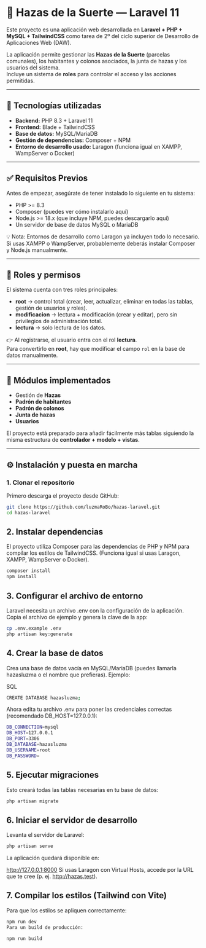 # 🌾 Hazas de la Suerte — Laravel 11

Este proyecto es una aplicación web desarrollada en **Laravel + PHP + MySQL + TailwindCSS** como tarea de 2º del ciclo superior de Desarrollo de Aplicaciones Web (DAW).

La aplicación permite gestionar las **Hazas de la Suerte** (parcelas comunales), los habitantes y colonos asociados, la junta de hazas y los usuarios del sistema.  
Incluye un sistema de **roles** para controlar el acceso y las acciones permitidas.

---

## 🚀 Tecnologías utilizadas

-   **Backend:** PHP 8.3 + Laravel 11
-   **Frontend:** Blade + TailwindCSS
-   **Base de datos:** MySQL/MariaDB
-   **Gestión de dependencias:** Composer + NPM
-   **Entorno de desarrollo usado:** Laragon (funciona igual en XAMPP, WampServer o Docker)

---

## ✅ Requisitos Previos

Antes de empezar, asegúrate de tener instalado lo siguiente en tu sistema:

-   PHP >= 8.3
-   Composer (puedes ver cómo instalarlo aquí)
-   Node.js >= 18.x (que incluye NPM, puedes descargarlo aquí)
-   Un servidor de base de datos MySQL o MariaDB

💡 Nota: Entornos de desarrollo como Laragon ya incluyen todo lo necesario. Si usas XAMPP o WampServer, probablemente deberás instalar Composer y Node.js manualmente.

---

## 🔐 Roles y permisos

El sistema cuenta con tres roles principales:

-   **root** → control total (crear, leer, actualizar, eliminar en todas las tablas, gestión de usuarios y roles).
-   **modificacion** → lectura + modificación (crear y editar), pero sin privilegios de administración total.
-   **lectura** → solo lectura de los datos.

👉 Al registrarse, el usuario entra con el rol **lectura**.  
Para convertirlo en **root**, hay que modificar el campo `rol` en la base de datos manualmente.

---

## 🧩 Módulos implementados

-   Gestión de **Hazas**
-   **Padrón de habitantes**
-   **Padrón de colonos**
-   **Junta de hazas**
-   **Usuarios**

El proyecto está preparado para añadir fácilmente más tablas siguiendo la misma estructura de **controlador + modelo + vistas**.

---

## ⚙️ Instalación y puesta en marcha

### 1. Clonar el repositorio

Primero descarga el proyecto desde GitHub:

```bash
git clone https://github.com/luzmaRoBo/hazas-laravel.git
cd hazas-laravel
```

## 2. Instalar dependencias

El proyecto utiliza Composer para las dependencias de PHP y NPM para compilar los estilos de TailwindCSS. (Funciona igual si usas Laragon, XAMPP, WampServer o Docker).

```bash
composer install
npm install
```

## 3. Configurar el archivo de entorno

Laravel necesita un archivo .env con la configuración de la aplicación. Copia el archivo de ejemplo y genera la clave de la app:

```bash
cp .env.example .env
php artisan key:generate
```

## 4. Crear la base de datos

Crea una base de datos vacía en MySQL/MariaDB (puedes llamarla hazasluzma o el nombre que prefieras). Ejemplo:

SQL

```bash
CREATE DATABASE hazasluzma;
```

Ahora edita tu archivo .env para poner las credenciales correctas (recomendado DB_HOST=127.0.0.1):

```bash
DB_CONNECTION=mysql
DB_HOST=127.0.0.1
DB_PORT=3306
DB_DATABASE=hazasluzma
DB_USERNAME=root
DB_PASSWORD=
```

## 5. Ejecutar migraciones

Esto creará todas las tablas necesarias en tu base de datos:

```bash
php artisan migrate
```

## 6. Iniciar el servidor de desarrollo

Levanta el servidor de Laravel:

```bash
php artisan serve
```

La aplicación quedará disponible en:

http://127.0.0.1:8000
Si usas Laragon con Virtual Hosts, accede por la URL que te cree (p. ej. http://hazas.test).

## 7. Compilar los estilos (Tailwind con Vite)

Para que los estilos se apliquen correctamente:

```bash
npm run dev
Para un build de producción:
```

```bash
npm run build
```
